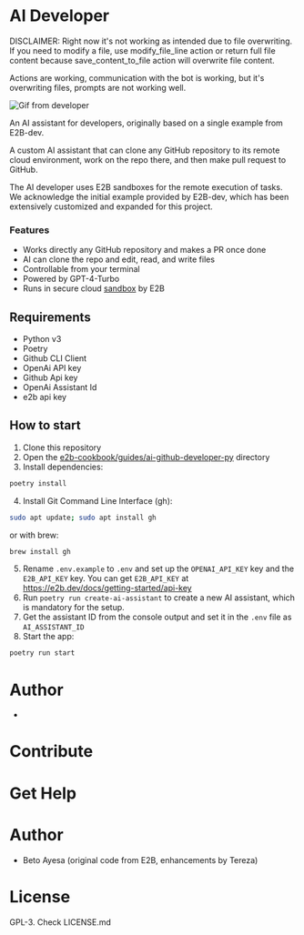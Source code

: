 # AI Developer
DISCLAIMER: Right now it's not working as intended due to file overwriting. If you need to modify a file, use modify_file_line action or return full file content because save_content_to_file action will overwrite file content.


Actions are working, communication with the bot is working, but it's overwriting files, prompts are not working well.

![Gif from developer](assets/run_example.gif)

An AI assistant for developers, originally based on a single example from E2B-dev.

A custom AI assistant that can clone any GitHub repository to its remote cloud environment, work on the repo there, and then make pull request to GitHub.

The AI developer uses E2B sandboxes for the remote execution of tasks. We acknowledge the initial example provided by E2B-dev, which has been extensively customized and expanded for this project.

### Features
- Works directly any GitHub repository and makes a PR once done
- AI can clone the repo and edit, read, and write files
- Controllable from your terminal
- Powered by GPT-4-Turbo
- Runs in secure cloud [sandbox](https://e2b.dev/docs) by E2B

## Requirements
- Python v3
- Poetry
- Github CLI Client
- OpenAi API key
- Github Api key
- OpenAi Assistant Id
- e2b api key 

## How to start
1. Clone this repository
2. Open the [e2b-cookbook/guides/ai-github-developer-py](./) directory
3. Install dependencies:
```sh
poetry install
```
4. Install Git Command Line Interface (gh):
```sh
sudo apt update; sudo apt install gh
```
or with brew:
```sh
brew install gh
```
5. Rename `.env.example` to `.env` and set up the `OPENAI_API_KEY` key and the `E2B_API_KEY` key. You can get `E2B_API_KEY` at  https://e2b.dev/docs/getting-started/api-key
6. Run `poetry run create-ai-assistant` to create a new AI assistant, which is mandatory for the setup.
7. Get the assistant ID from the console output and set it in the `.env` file as `AI_ASSISTANT_ID`
8. Start the app:
```sh
poetry run start
```
# Author

- 
# Contribute

# Get Help

# Author

- Beto Ayesa (original code from E2B, enhancements by Tereza)

# License

GPL-3. Check LICENSE.md

